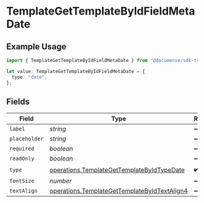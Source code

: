 # TemplateGetTemplateByIdFieldMetaDate

## Example Usage

```typescript
import { TemplateGetTemplateByIdFieldMetaDate } from "@documenso/sdk-typescript/models/operations";

let value: TemplateGetTemplateByIdFieldMetaDate = {
  type: "date",
};
```

## Fields

| Field                                                                                                        | Type                                                                                                         | Required                                                                                                     | Description                                                                                                  |
| ------------------------------------------------------------------------------------------------------------ | ------------------------------------------------------------------------------------------------------------ | ------------------------------------------------------------------------------------------------------------ | ------------------------------------------------------------------------------------------------------------ |
| `label`                                                                                                      | *string*                                                                                                     | :heavy_minus_sign:                                                                                           | N/A                                                                                                          |
| `placeholder`                                                                                                | *string*                                                                                                     | :heavy_minus_sign:                                                                                           | N/A                                                                                                          |
| `required`                                                                                                   | *boolean*                                                                                                    | :heavy_minus_sign:                                                                                           | N/A                                                                                                          |
| `readOnly`                                                                                                   | *boolean*                                                                                                    | :heavy_minus_sign:                                                                                           | N/A                                                                                                          |
| `type`                                                                                                       | [operations.TemplateGetTemplateByIdTypeDate](../../models/operations/templategettemplatebyidtypedate.md)     | :heavy_check_mark:                                                                                           | N/A                                                                                                          |
| `fontSize`                                                                                                   | *number*                                                                                                     | :heavy_minus_sign:                                                                                           | N/A                                                                                                          |
| `textAlign`                                                                                                  | [operations.TemplateGetTemplateByIdTextAlign4](../../models/operations/templategettemplatebyidtextalign4.md) | :heavy_minus_sign:                                                                                           | N/A                                                                                                          |